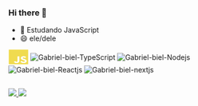 ### Hi there 👋

- 🌱 Estudando JavaScript 
- 😄 ele/dele

<div>
  <img align="center" alt="Gabriel-biel-Js" height="30" width="40" src="https://raw.githubusercontent.com/devicons/devicon/master/icons/javascript/javascript-plain.svg" />
  <img align="center" alt="Gabriel-biel-TypeScript" height="30" width="40" src="https://xesque.rocketseat.dev/platform/tech/typescript.svg" />
  <img align="center" alt="Gabriel-biel-Nodejs" height="30" width="40" src="https://xesque.rocketseat.dev/platform/tech/node.svg" />
  <img align="center" height="30" width="40" src="https://xesque.rocketseat.dev/platform/tech/reactjs.svg" alt="Gabriel-biel-Reactjs"/>
<!--   <img align="center" alt="Gabriel-biel-reactNative" height="30" width="40" src="https://xesque.rocketseat.dev/platform/tech/react-native.svg" /> -->
  <img align="center" alt="Gabriel-biel-nextjs" height="30" width="40" src="https://xesque.rocketseat.dev/platform/tech/nextjs.svg" />
<div>
  
  ##

<div>
  <a href="https://github.com/Gabriel-biel">
    <img height="180em" src="https://github-readme-stats.vercel.app/api?username=Gabriel-biel&show_icons=true&theme=radical&include_all_commits=true&count_private=true" />
    <img height="180em" src="https://github-readme-stats.vercel.app/api/top-langs/?username=Gabriel-biel&layout=compact&langs_count=16&theme=cobalt" />
  </a>
<div>
